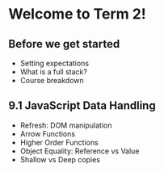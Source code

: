 # Welcome to Term 2!

## Before we get started

- Setting expectations
- What is a full stack?
- Course breakdown

## 9.1 JavaScript Data Handling
- Refresh: DOM manipulation
- Arrow Functions
- Higher Order Functions
- Object Equality: Reference vs Value
- Shallow vs Deep copies